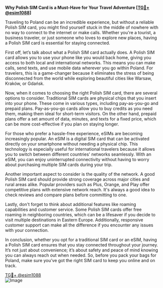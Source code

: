 **Why Polish SIM Card is a Must-Have for Your Travel Adventure [[TG💪+ @esim1088](https://t.me/s/esim1088)]**

Traveling to Poland can be an incredible experience, but without a reliable Polish SIM card, you might find yourself stuck in the middle of nowhere with no way to connect to the internet or make calls. Whether you're a tourist, a business traveler, or just someone who loves to explore new places, having a Polish SIM card is essential for staying connected.

First off, let’s talk about what a Polish SIM card actually does. A Polish SIM card allows you to use your phone like you would back home, giving you access to both local and international networks. This means you can make calls, send texts, and use mobile data wherever you go within Poland. For travelers, this is a game-changer because it eliminates the stress of being disconnected from the world while exploring beautiful cities like Warsaw, Kraków, or Gdańsk.

Now, when it comes to choosing the right Polish SIM card, there are several options to consider. Traditional SIM cards are physical chips that you insert into your phone. These come in various types, including pay-as-you-go and prepaid plans. Pay-as-you-go cards allow you to buy credits as you need them, making them ideal for short-term visitors. On the other hand, prepaid plans offer a set amount of data, minutes, and texts for a fixed price, which can be more cost-effective if you plan on staying longer.

For those who prefer a hassle-free experience, eSIMs are becoming increasingly popular. An eSIM is a digital SIM card that can be activated directly on your smartphone without needing a physical chip. This technology is especially useful for international travelers because it allows you to switch between different countries' networks seamlessly. With an eSIM, you can enjoy uninterrupted connectivity without having to worry about purchasing multiple SIM cards during your trip.

Another important aspect to consider is the quality of the network. A good Polish SIM card should provide strong coverage across major cities and rural areas alike. Popular providers such as Plus, Orange, and Play offer competitive plans with extensive network reach. It's always a good idea to check reviews and compare plans before committing to one.

Lastly, don't forget to think about additional features like roaming capabilities and customer service. Some Polish SIM cards offer free roaming in neighboring countries, which can be a lifesaver if you decide to visit multiple destinations in Eastern Europe. Additionally, responsive customer support can make all the difference if you encounter any issues with your connection.

In conclusion, whether you opt for a traditional SIM card or an eSIM, having a Polish SIM card ensures that you stay connected throughout your journey. It’s not just about convenience; it’s about safety and peace of mind knowing you can always reach out when needed. So, before you pack your bags for Poland, make sure you’ve got the right SIM card to keep you online and on track. 

[TG💪+ @esim1088](https://t.me/s/esim1088)  
![Image](https://i.postimg.cc/Y0z9fWf4/image.png)